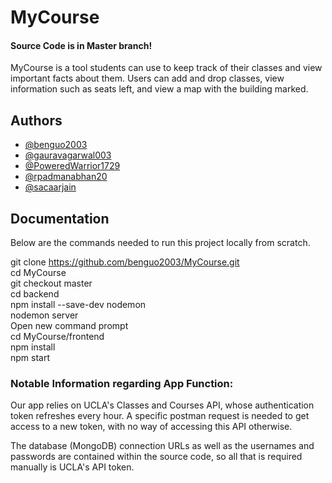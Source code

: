 # MyCourse

#### Source Code is in Master branch!

MyCourse is a tool students can use to keep track of their classes and view important facts about them. Users can add and drop classes, view information such as seats left, and view a map with the building marked.



## Authors

- [@benguo2003](https://www.github.com/benguo2003)
- [@gauravagarwal003](https://www.github.com/gauravagarwal003)
- [@PoweredWarrior1729](https://www.github.com/PoweredWarrior1729)
- [@rpadmanabhan20](https://www.github.com/rpadmanabhan20)
- [@sacaarjain](https://www.github.com/sacaarjain)




## Documentation

Below are the commands needed to run this project locally from scratch.

git clone https://github.com/benguo2003/MyCourse.git <br />
cd MyCourse <br />
git checkout master <br />
cd backend <br />
npm install --save-dev nodemon <br />
nodemon server <br />
Open new command prompt <br />
cd MyCourse/frontend <br />
npm install <br />
npm start <br />

### Notable Information regarding App Function:

Our app relies on UCLA's Classes and Courses API, whose authentication token refreshes every hour. A specific postman request is needed to get access to a new token, with no way of accessing this API otherwise.

The database (MongoDB) connection URLs as well as the usernames and passwords are contained within the source code, so all that is required manually is UCLA's API token.

